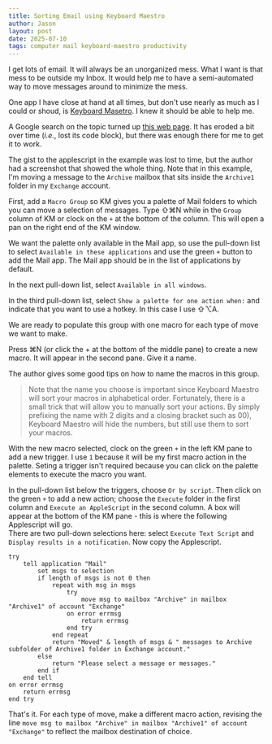 ```yaml
---
title: Sorting Email using Keyboard Maestro
author: Jason
layout: post
date: 2025-07-10
tags: computer mail keyboard-maestro productivity
---
```


I get lots of email.  It will always be an unorganized mess.  What I want is that mess to be outside my Inbox.  It would help me to have a semi-automated way to move messages around to minimize the mess.

One app I have close at hand at all times, but don't use nearly as much as I could or shoud, is [Keyboard Masetro](https://www.keyboardmaestro.com/main/).  I knew it should be able to help me.

A Google search on the topic turned up [this web page](https://www.letstalk-tech.com/how-to-use-keyboard-maestro-to-archive-email-in-mail-app/).  It has eroded a bit over time (*i.e.*, lost its code block), but there was enough there for me to get it to work.

The gist to the applescript in the example was lost to time, but the author had a screenshot that showed the whole thing.  Note that in this example, I'm moving a message to the `Archive` mailbox that sits inside the `Archive1` folder in my `Exchange` account.

First, add a `Macro Group`  so KM gives you a palette of Mail folders to which you can move a selection of messages.  Type ⇧⌘N while in the `Group` column of KM or clock on the `+` at the bottom of the column.  This will open a pan on the right end of the KM window.

We want the palette only available in the Mail app, so use the pull-down list to select `Available in these applications` and use the green `+` button to add the Mail app.  The Mail app should be in the list of applications by default.

In the next pull-down list, select `Available in all windows`.

In the third pull-down list, select `Show a palette for one action when:` and indicate that you want to use a hotkey.  In this case I use ⇧⌥A.

We are ready to populate this group with one macro for each type of move we want to make.

Press ⌘N (or click the + at the bottom of the middle pane) to create a new macro.  It will appear in the second pane.  Give it a name.  

The author gives some good tips on how to name the macros in this group.

> Note that the name you choose is important since Keyboard Maestro will sort your macros in alphabetical order. Fortunately, there is a small trick that will allow you to manually sort your actions. By simply prefixing the name with 2 digits and a closing bracket such as 00), Keyboard Maestro will hide the numbers, but still use them to sort your macros.

With the new macro selected, clock on the green `+` in the left KM pane to add a new trigger.  I use `1` because it will be my first macro action in the palette.  Seting a trigger isn't required because you can click on the palette elements to execute the macro you want.  

In the pull-down list below the triggers, choose `Or by script`.  Then click on the green `+` to add a new action; choose the `Execute` folder in the first column and `Execute an AppleScript` in the second column.  A box will appear at the bottom of the KM pane - this is where the following Applescript will go.   
There are two pull-down selections here:  select `Execute Text Script` and `Display results in a notification`.  Now copy the Applescript.

```applescript
try
	tell application "Mail"
		set msgs to selection
		if length of msgs is not 0 then
			repeat with msg in msgs
				try
					move msg to mailbox "Archive" in mailbox "Archive1" of account "Exchange"
				on error errmsg
					return errmsg
				end try
			end repeat
			return "Moved" & length of msgs & " messages to Archive subfolder of Archive1 folder in Exchange account."
		else
			return "Please select a message or messages."
		end if
	end tell
on error errmsg
	return errmsg
end try
```
That's it.  For each type of move, make a different macro action, revising the line `move msg to mailbox "Archive" in mailbox "Archive1" of account "Exchange"` to reflect the mailbox destination of choice.

<!--
SYNTAX FOR IMAGES
* use services to create JPG and to create thumbnail that is 720px wide

[![ALT-TEXT](/assets/images/filename-thumbnail.jpg)](/assets/images/filename.jpg)
-->

<!--
SYNTAX FOR VIDEO
* convert MOV to mp4 using VLC

<video width="480" height="320" controls="controls">
  <source src="/assets/media/filename.m4v" type="video/mp4">
</video>
-->

